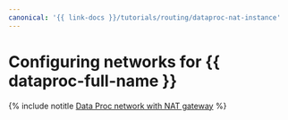 ```yaml
---
canonical: '{{ link-docs }}/tutorials/routing/dataproc-nat-instance'
---
```


# Configuring networks for {{ dataproc-full-name }}

{% include notitle [Data Proc network with NAT gateway](../../_tutorials/routing/data-proc-nat-gateway.md) %}
